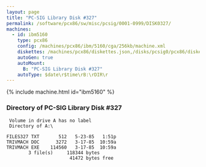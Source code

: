 ```yaml
---
layout: page
title: "PC-SIG Library Disk #327"
permalink: /software/pcx86/sw/misc/pcsig/0001-0999/DISK0327/
machines:
  - id: ibm5160
    type: pcx86
    config: /machines/pcx86/ibm/5160/cga/256kb/machine.xml
    diskettes: /machines/pcx86/diskettes.json,/disks/pcsig0/pcx86/diskettes.json
    autoGen: true
    autoMount:
      B: "PC-SIG Library Disk #327"
    autoType: $date\r$time\rB:\rDIR\r
---
```


{% include machine.html id="ibm5160" %}

### Directory of PC-SIG Library Disk #327

     Volume in drive A has no label
     Directory of A:\

    FILES327 TXT       512   5-23-85   1:51p
    TRIVMACH DOC      3272   3-17-85  10:59a
    TRIVMACH EXE    114560   3-17-85  10:59a
            3 file(s)     118344 bytes
                           41472 bytes free
